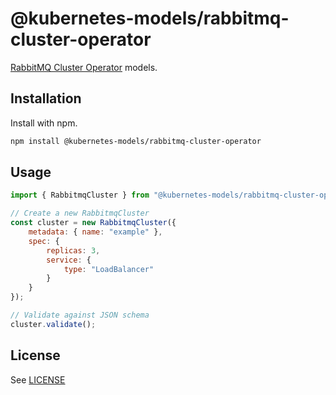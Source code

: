 # @kubernetes-models/rabbitmq-cluster-operator

[RabbitMQ Cluster Operator](https://github.com/rabbitmq/cluster-operator) models.

## Installation

Install with npm.

```sh
npm install @kubernetes-models/rabbitmq-cluster-operator
```

## Usage

```js
import { RabbitmqCluster } from "@kubernetes-models/rabbitmq-cluster-operator/rabbitmq.com/v1beta1/RabbitmqCluster";

// Create a new RabbitmqCluster
const cluster = new RabbitmqCluster({
	metadata: { name: "example" },
	spec: {
		replicas: 3,
		service: {
			type: "LoadBalancer"
		}
	}
});

// Validate against JSON schema
cluster.validate();
```

## License

See [LICENSE](../../LICENSE)
